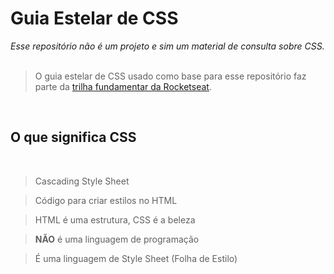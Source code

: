 # Guia Estelar de CSS

<em>
    Esse repositório não é um projeto e sim um material de consulta sobre CSS.
</em>
<br>
<br>

>O guia estelar de CSS usado como base para esse repositório faz parte da <a href="https://app.rocketseat.com.br/discover/trails/fundamentar">trilha fundamentar da Rocketseat</a>. 

<br>

## O que significa CSS
<br>

> Cascading Style Sheet

> Código para criar estilos no HTML

> HTML é uma estrutura, CSS é a beleza

> <strong>NÃO</strong> é uma linguagem de programação

> É uma linguagem de Style Sheet (Folha de Estilo)

